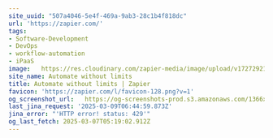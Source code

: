```yaml
---
site_uuid: "507a4046-5e4f-469a-9ab3-28c1b4f818dc"
url: 'https://zapier.com/'
tags:
- Software-Development
- DevOps
- workflow-automation
- iPaaS
image:   https://res.cloudinary.com/zapier-media/image/upload/v1727292196/Homepage%20%E2%80%94%20Sept%202024/og-hp-sept_vp4sy3.png
site_name: Automate without limits
title: Automate without limits | Zapier
favicon: 'https://zapier.com/l/favicon-128.png?v=1'
og_screenshot_url:   https://og-screenshots-prod.s3.amazonaws.com/1366x768/80/false/1ac2e617ebbc05ad032583bbb8dde7022d9ed6ecf594c0493ae4edb3996dd4d6.jpeg
last_jina_request: '2025-03-09T06:44:59.873Z'
jina_error: "'HTTP error! status: 429'"
og_last_fetch: 2025-03-07T05:19:02.912Z
---
```


